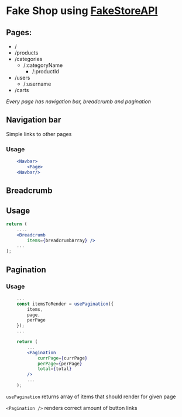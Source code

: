 # Fake Shop using [FakeStoreAPI](https://fakestoreapi.com/)

## Pages:
* /
* /products
* /categories
    * /:categoryName
        * /:productId
* /users
    * /:username
* /carts

_Every page has navigation bar, breadcrumb and pagination_

## Navigation bar
Simple links to other pages

### Usage
```jsx
    <Navbar>
        <Page>
    <Navbar/>
```

## Breadcrumb

## Usage
```jsx
return (
	....
	<Breadcrumb
		items={breadcrumbArray} />
	...
);

```



## Pagination

### Usage
```jsx
    ...
    const itemsToRender = usePagination({
        items,
        page,
        perPage
    });
    ...

    return (
        ...
        <Pagination 
            currPage={currPage}
            perPage={perPage}
            total={total}
        />
        ...
    );
```

```usePagination``` returns array of items that should render for given page

```<Pagination />``` renders correct amount of button links
